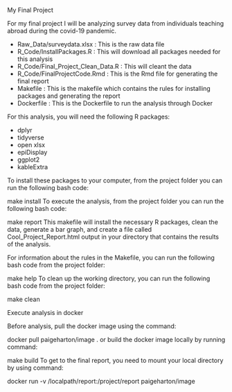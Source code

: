 
My Final Project

For my final project I will be analyzing survey data from individuals teaching abroad during the covid-19 pandemic. 
 
 - Raw_Data/surveydata.xlsx : This is the raw data file
 - R_Code/InstallPackages.R : This will download all packages needed for this analysis
 - R_Code/Final_Project_Clean_Data.R : This will cleant the data
 - R_Code/FinalProjectCode.Rmd : This is the Rmd file for generating the final report
 - Makefile : This is the makefile which contains the rules for installing packages and generating the report
 - Dockerfile : This is the Dockerfile to run the analysis through Docker

For this analysis, you will need the following R packages:

 - dplyr
 - tidyverse
 - open xlsx
 - epiDisplay
 - ggplot2
 - kableExtra

To install these packages to your computer, from the project folder you can run the following bash code:

make install
To execute the analysis, from the project folder you can run the following bash code:

make report
This makefile will install the necessary R packages, clean the data, generate a bar graph, and create a file called Cool_Project_Report.html output in your directory that contains the results of the analysis.

For information about the rules in the Makefile, you can run the following bash code from the project folder:

make help
To clean up the working directory, you can run the following bash code from the project folder:

make clean

Execute analysis in docker

Before analysis, pull the docker image using the command:

docker pull paigeharton/image .
or build the docker image locally by running command:

make build
To get to the final report, you need to mount your local directory by using command:

docker run -v /localpath/report:/project/report paigeharton/image
